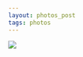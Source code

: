 ```yaml
---
layout: photos_post
tags: photos
---
```


![](https://jimmgarr.blob.core.windows.net/images/boomer.JPG)